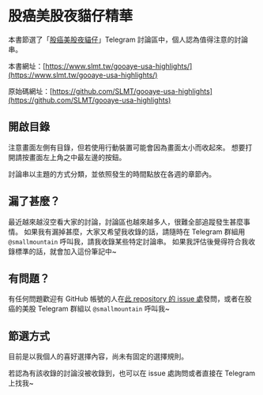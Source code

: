 # 股癌美股夜貓仔精華

本書節選了「[股癌美股夜貓仔](https://t.me/GooayeUSA)」Telegram 討論區中，個人認為值得注意的討論串。

本書網址：[https://www.slmt.tw/gooaye-usa-highlights/](https://www.slmt.tw/gooaye-usa-highlights/)

原始碼網址：[https://github.com/SLMT/gooaye-usa-highlights](https://github.com/SLMT/gooaye-usa-highlights)

## 開啟目錄

注意畫面左側有目錄，但若使用行動裝置可能會因為畫面太小而收起來。 想要打開請按畫面左上角之中最左邊的按鈕。

討論串以主題的方式分類，並依照發生的時間點放在各週的章節內。

## 漏了甚麼？

最近越來越沒空看大家的討論，討論區也越來越多人，很難全部追蹤發生甚麼事情。 如果我有漏掉甚麼，大家又希望我收錄的話，請隨時在 Telegram 群組用 `@smallmountain` 呼叫我，請我收錄某些特定討論串。 如果我評估後覺得符合我收錄標準的話，就會加入這份筆記中~

## 有問題？

有任何問題歡迎有 GitHub 帳號的人在[此 repository 的 issue 處](https://github.com/SLMT/gooaye-usa-highlights/issues)發問，或者在股癌的美股 Telegram 群組以 `@smallmountain` 呼叫我~

## 節選方式

目前是以我個人的喜好選擇內容，尚未有固定的選擇規則。

若認為有該收錄的討論沒被收錄到，也可以在 issue 處詢問或者直接在 Telegram 上找我~
